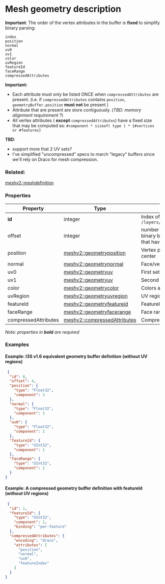 # Mesh geometry description



**Important**: The order of the vertex attributes in the buffer is **fixed** to simplify binary parsing:
```
index
position
normal
uv0
uv1
color
uvRegion
featureId
faceRange
compressedAttributes
```
 
 **Important:**
- Each attribute must only be listed ONCE when `compressedAttributes` are present. (i.e. if `compressedAttributes` contains `position`, `geometryBuffer.position` **must not** be present )
- Attribute that are present are store contiguously. (_TBD: memory alignment requirement ?_)
- All vertex attributes ( **except** `compressedAttributes`) have a fixed size that may be computed as:
      `#component * sizeof( type ) * {#vertices or #features}`



 **TBD**:
 - support more that 2 UV sets? 
 - I've simplified "uncompressed" specs to march "legacy" buffers since we'll rely on Draco for mesh compression.

### Related:

[meshv2::meshdefinition](meshdefinition.md)
### Properties

| Property | Type | Description |
| --- | --- | --- |
| **id** | integer | Index of this buffer in the resource URL: e.g. `/layers/0/nodes/{resourceId}/geometries/{this.id}` |
| offset | integer | number of bytes to skip from the beginning of the binary buffer (e.g. useful to describe 'legacy' buffer that have a header. Default=`0`) |
| position | [meshv2::geometryposition](geometryposition.md) | Vertex positions relative to Oriented-bounding-box center |
| normal | [meshv2::geometrynormal](geometrynormal.md) | Face/vertex normal  |
| uv0 | [meshv2::geometryuv](geometryuv.md) | First set of UV coordinates (textured mesh only) |
| uv1 | [meshv2::geometryuv](geometryuv.md) | Second set of UV coordinates (textured mesh only) |
| color | [meshv2::geometrycolor](geometrycolor.md) | Colors attribute  |
| uvRegion | [meshv2::geometryuvregion](geometryuvregion.md) | UV regions (for repeated textures in texture atlases) |
| featureId | [meshv2::geometryfeatureid](geometryfeatureid.md) | FeatureId attribute |
| faceRange | [meshv2::geometryfacerange](geometryfacerange.md) | Face range for feature |
| compressedAttributes | [meshv2::compressedAttributes](compressedAttributes.md) | Compressed attributes |

*Note: properties in **bold** are required*

### Examples 

#### Example: I3S v1.6 equivalent geometry buffer definition (without UV regions) 

```json
 {
  "id": 0,
  "offset": 4,
  "position": {
    "type": "Float32",
    "component": 3
  },
  "normal": {
    "type": "Float32",
    "component": 3
  },
  "uv0": {
    "type": "Float32",
    "component": 2
  },
  "featureId": {
    "type": "UInt32",
    "component": 1
  },
  "faceRange": {
    "type": "UInt32",
    "component": 2
  }
} 
```

#### Example: A compressed geometry buffer definition with featureId (without UV regions) 

```json
 {
  "id": 1,
  "featureId": {
    "type": "UInt32",
    "component": 1,
    "binding": "per-feature"
  },
  "compressedAttributes": {
    "encoding": "draco",
    "attributes": [
      "position",
      "normal",
      "uv0",
      "featureIndex"
    ]
  }
} 
```

